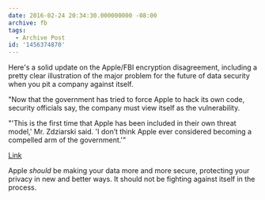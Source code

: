 ```yaml
---
date: 2016-02-24 20:34:30.000000000 -08:00
archive: fb
tags: 
  - Archive Post
id: '1456374870'
---
```


Here's a solid update on the Apple/FBI encryption disagreement, including a pretty clear illustration of the major problem for the future of data security when you pit a company against itself.

"Now that the government has tried to force Apple to hack its own code, security officials say, the company must view itself as the vulnerability.

"'This is the first time that Apple has been included in their own threat model,' Mr. Zdziarski said. 'I don’t think Apple ever considered becoming a compelled arm of the government.'"

[Link](http://www.nytimes.com/2016/02/25/technology/apple-is-said-to-be-working-on-an-iphone-even-it-cant-hack.html?_r=0)

Apple *should* be making your data more and more secure, protecting your privacy in new and better ways. It should not be fighting against itself in the process.
